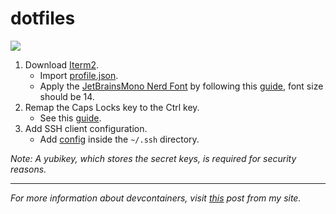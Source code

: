# dotfiles

![](https://miro.medium.com/v2/resize:fit:1400/0*tIIPbYu_jOyl9C1H.png)

1. Download [Iterm2](https://iterm2.com/).
    - Import [profile.json](https://github.com/apancorb/dotfiles/blob/main/iterm2/profile.json).
    - Apply the [JetBrainsMono Nerd Font](https://github.com/apancorb/dotfiles/blob/main/iterm2/font.tff) by following this [guide](https://support.apple.com/guide/font-book/install-and-validate-fonts-fntbk1000/mac#:~:text=Install%20fonts&text=Do%20any%20of%20the%20following,in%20the%20dialog%20that%20appears.), font size should be 14.
2. Remap the Caps Locks key to the Ctrl key.
    - See this [guide](https://appleinsider.com/inside/macos/tips/how-to-remap-caps-lock-control-option-command-keys-in-macos).
3. Add SSH client configuration.
    - Add [config](https://github.com/apancorb/dotfiles/blob/main/ssh/config) inside the `~/.ssh` directory.

*Note: A yubikey, which stores the secret keys, is required for security reasons.*

---

*For more information about devcontainers, visit [this](https://www.tony.software/posts/developing_inside_container/) post from my site.*

